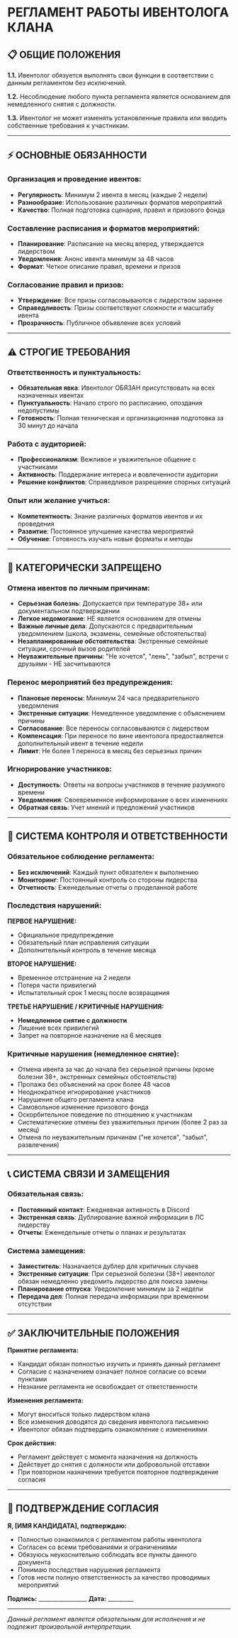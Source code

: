 # РЕГЛАМЕНТ РАБОТЫ ИВЕНТОЛОГА КЛАНА

## 📋 ОБЩИЕ ПОЛОЖЕНИЯ

**1.1.** Ивентолог обязуется выполнять свои функции в соответствии с данным регламентом без исключений.

**1.2.** Несоблюдение любого пункта регламента является основанием для немедленного снятия с должности.

**1.3.** Ивентолог не может изменять установленные правила или вводить собственные требования к участникам.

---

## ⚡ ОСНОВНЫЕ ОБЯЗАННОСТИ

### Организация и проведение ивентов:
- **Регулярность**: Минимум 2 ивента в месяц (каждые 2 недели)
- **Разнообразие**: Использование различных форматов мероприятий
- **Качество**: Полная подготовка сценария, правил и призового фонда

### Составление расписания и форматов мероприятий:
- **Планирование**: Расписание на месяц вперед, утверждается лидерством
- **Уведомления**: Анонс ивента минимум за 48 часов
- **Формат**: Четкое описание правил, времени и призов

### Согласование правил и призов:
- **Утверждение**: Все призы согласовываются с лидерством заранее
- **Справедливость**: Призы соответствуют сложности и масштабу ивента
- **Прозрачность**: Публичное объявление всех условий

---

## ⚠️ СТРОГИЕ ТРЕБОВАНИЯ

### Ответственность и пунктуальность:
- **Обязательная явка**: Ивентолог ОБЯЗАН присутствовать на всех назначенных ивентах
- **Пунктуальность**: Начало строго по расписанию, опоздания недопустимы
- **Готовность**: Полная техническая и организационная подготовка за 30 минут до начала

### Работа с аудиторией:
- **Профессионализм**: Вежливое и уважительное общение с участниками
- **Активность**: Поддержание интереса и вовлеченности аудитории
- **Решение конфликтов**: Справедливое разрешение спорных ситуаций

### Опыт или желание учиться:
- **Компетентность**: Знание различных форматов ивентов и их проведения
- **Развитие**: Постоянное улучшение качества мероприятий
- **Обучение**: Готовность изучать новые форматы и методы

---

## 🚫 КАТЕГОРИЧЕСКИ ЗАПРЕЩЕНО

### Отмена ивентов по личным причинам:
- **Серьезная болезнь**: Допускается при температуре 38+ или документальном подтверждении
- **Легкое недомогание**: НЕ является основанием для отмены
- **Важные личные дела**: Допускаются с предварительным уведомлением (школа, экзамены, семейные обстоятельства)
- **Незапланированные обстоятельства**: Экстренные семейные ситуации, срочный вызов родителей
- **Неуважительные причины**: "Не хочется", "лень", "забыл", встречи с друзьями - НЕ засчитываются

### Перенос мероприятий без предупреждения:
- **Плановые переносы**: Минимум 24 часа предварительного уведомления
- **Экстренные ситуации**: Немедленное уведомление с объяснением причины
- **Согласование**: Все переносы согласовываются с лидерством
- **Компенсация**: При переносе по вине ивентолога предоставляется дополнительный ивент в течение недели
- **Лимит**: Не более 1 переноса в месяц без серьезных причин

### Игнорирование участников:
- **Доступность**: Ответы на вопросы участников в течение разумного времени
- **Уведомления**: Своевременное информирование о всех изменениях
- **Обратная связь**: Учет мнений и предложений участников

---

## 🎯 СИСТЕМА КОНТРОЛЯ И ОТВЕТСТВЕННОСТИ

### Обязательное соблюдение регламента:
- **Без исключений**: Каждый пункт обязателен к выполнению
- **Мониторинг**: Постоянный контроль со стороны лидерства
- **Отчетность**: Еженедельные отчеты о проделанной работе

### Последствия нарушений:

**ПЕРВОЕ НАРУШЕНИЕ:**
- Официальное предупреждение
- Обязательный план исправления ситуации
- Дополнительный контроль в течение месяца

**ВТОРОЕ НАРУШЕНИЕ:**
- Временное отстранение на 2 недели
- Потеря части привилегий
- Испытательный срок 1 месяц после возвращения

**ТРЕТЬЕ НАРУШЕНИЕ / КРИТИЧНЫЕ НАРУШЕНИЯ:**
- **Немедленное снятие с должности**
- Лишение всех привилегий
- Запрет на повторное назначение на 6 месяцев

### Критичные нарушения (немедленное снятие):
- Отмена ивента за час до начала без серьезной причины (кроме болезни 38+, экстренных семейных обстоятельств)
- Пропажа без объяснений на срок более 48 часов
- Неоднократное игнорирование участников
- Нарушение общего регламента клана
- Самовольное изменение призового фонда
- Оскорбительное поведение по отношению к участникам
- Систематические отмены без уважительных причин (более 2 раз за месяц)
- Отмена по неуважительным причинам ("не хочется", "забыл", развлечения)

---

## 📞 СИСТЕМА СВЯЗИ И ЗАМЕЩЕНИЯ

### Обязательная связь:
- **Постоянный контакт**: Ежедневная активность в Discord
- **Экстренная связь**: Дублирование важной информации в ЛС лидерству
- **Отчеты**: Еженедельные отчеты о планах и результатах

### Система замещения:
- **Заместитель**: Назначается дублер для критичных случаев
- **Экстренные ситуации**: При серьезной болезни (38+) ивентолог обязан немедленно уведомить лидерство для поиска замены
- **Планирование отпуска**: Уведомление минимум за 2 недели
- **Передача дел**: Полная передача информации при временном отсутствии

---

## ✅ ЗАКЛЮЧИТЕЛЬНЫЕ ПОЛОЖЕНИЯ

**Принятие регламента:**
- Кандидат обязан полностью изучить и принять данный регламент
- Согласие с назначением означает полное согласие со всеми пунктами
- Незнание регламента не освобождает от ответственности

**Изменения регламента:**
- Могут вноситься только лидерством клана
- Все изменения доводятся до сведения ивентолога письменно
- Ивентолог обязан подтвердить ознакомление с изменениями

**Срок действия:**
- Регламент действует с момента назначения на должность
- Действует до снятия с должности или добровольной отставки
- При повторном назначении требуется повторное подтверждение согласия

---

## 📝 ПОДТВЕРЖДЕНИЕ СОГЛАСИЯ

**Я, [ИМЯ КАНДИДАТА], подтверждаю:**
- Полностью ознакомился с регламентом работы ивентолога
- Согласен со всеми требованиями и ограничениями
- Обязуюсь неукоснительно соблюдать все пункты данного документа
- Понимаю последствия нарушения регламента
- Готов нести полную ответственность за качество проводимых мероприятий

**Подпись:** _________________ **Дата:** _________

---

*Данный регламент является обязательным для исполнения и не подлежит произвольной интерпретации.*